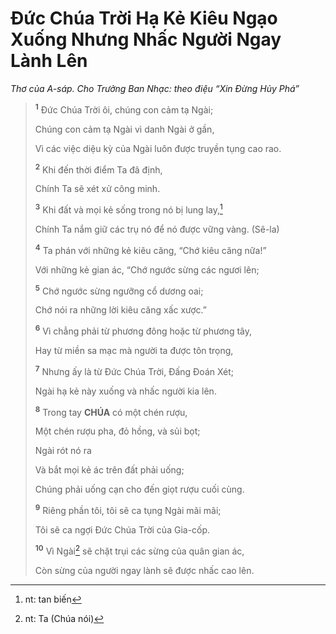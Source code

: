 # Đức Chúa Trời Hạ Kẻ Kiêu Ngạo Xuống Nhưng Nhấc Người Ngay Lành Lên
*Thơ của A-sáp. Cho Trưởng Ban Nhạc: theo điệu “Xin Đừng Hủy Phá”*

> <sup><b>1</b></sup> Đức Chúa Trời ôi, chúng con cảm tạ Ngài;
>
> Chúng con cảm tạ Ngài vì danh Ngài ở gần,
>
> Vì các việc diệu kỳ của Ngài luôn được truyền tụng cao rao.
>
> <sup><b>2</b></sup> Khi đến thời điểm Ta đã định,
>
> Chính Ta sẽ xét xử công minh.
>
> <sup><b>3</b></sup> Khi đất và mọi kẻ sống trong nó bị lung lay,[^1-f406442e-95d9-4399-a148-abf925cd043b]
>
> Chính Ta nắm giữ các trụ nó để nó được vững vàng. (Sê-la)
>
> <sup><b>4</b></sup> Ta phán với những kẻ kiêu căng, “Chớ kiêu căng nữa!”
>
> Với những kẻ gian ác, “Chớ ngước sừng các ngươi lên;
>
> <sup><b>5</b></sup> Chớ ngước sừng ngưỡng cổ dương oai;
>
> Chớ nói ra những lời kiêu căng xấc xược.”
>
> <sup><b>6</b></sup> Vì chẳng phải từ phương đông hoặc từ phương tây,
>
> Hay từ miền sa mạc mà người ta được tôn trọng,
>
> <sup><b>7</b></sup> Nhưng ấy là từ Đức Chúa Trời, Đấng Đoán Xét;
>
> Ngài hạ kẻ này xuống và nhấc người kia lên.
>
> <sup><b>8</b></sup> Trong tay **CHÚA** có một chén rượu,
>
> Một chén rượu pha, đỏ hồng, và sủi bọt;
>
> Ngài rót nó ra
>
> Và bắt mọi kẻ ác trên đất phải uống;
>
> Chúng phải uống cạn cho đến giọt rượu cuối cùng.
>
> <sup><b>9</b></sup> Riêng phần tôi, tôi sẽ ca tụng Ngài mãi mãi;
>
> Tôi sẽ ca ngợi Đức Chúa Trời của Gia-cốp.
>
> <sup><b>10</b></sup> Vì Ngài[^2-f406442e-95d9-4399-a148-abf925cd043b] sẽ chặt trụi các sừng của quân gian ác,
>
> Còn sừng của người ngay lành sẽ được nhấc cao lên.

[^1-f406442e-95d9-4399-a148-abf925cd043b]: nt: tan biến
[^2-f406442e-95d9-4399-a148-abf925cd043b]: nt: Ta (Chúa nói)